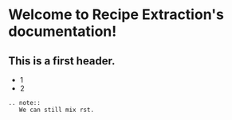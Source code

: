 # Welcome to Recipe Extraction's documentation!

## This is a first header.

- 1
- 2

```eval_rst
.. note::
   We can still mix rst.
```